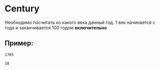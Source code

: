 # Century
Необходимо посчитать из какого века данный год. 1 век начинается с года и заканчивается 100 годом **включительно**

## Пример:
~~~
1705
~~~

~~~
18
~~~